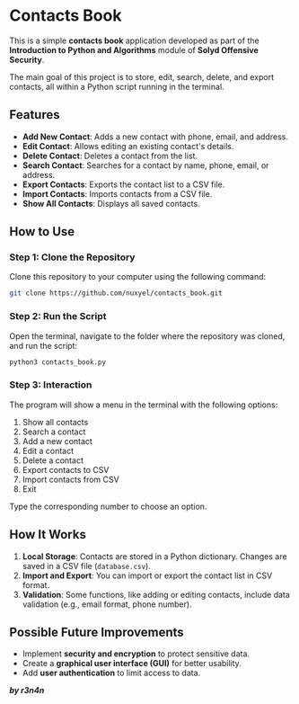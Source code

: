 # Contacts Book

This is a simple **contacts book** application developed as part of the **Introduction to Python and Algorithms** module of **Solyd Offensive Security**.

The main goal of this project is to store, edit, search, delete, and export contacts, all within a Python script running in the terminal.

## Features

- **Add New Contact**: Adds a new contact with phone, email, and address.
- **Edit Contact**: Allows editing an existing contact's details.
- **Delete Contact**: Deletes a contact from the list.
- **Search Contact**: Searches for a contact by name, phone, email, or address.
- **Export Contacts**: Exports the contact list to a CSV file.
- **Import Contacts**: Imports contacts from a CSV file.
- **Show All Contacts**: Displays all saved contacts.

## How to Use

### Step 1: Clone the Repository
Clone this repository to your computer using the following command:

```bash
git clone https://github.com/nuxyel/contacts_book.git
```

### Step 2: Run the Script
Open the terminal, navigate to the folder where the repository was cloned, and run the script:

```bash
python3 contacts_book.py
```

### Step 3: Interaction
The program will show a menu in the terminal with the following options:

1. Show all contacts
2. Search a contact
3. Add a new contact
4. Edit a contact
5. Delete a contact
6. Export contacts to CSV
7. Import contacts from CSV
0. Exit

Type the corresponding number to choose an option.

## How It Works

1. **Local Storage**: Contacts are stored in a Python dictionary. Changes are saved in a CSV file (`database.csv`).
2. **Import and Export**: You can import or export the contact list in CSV format.
3. **Validation**: Some functions, like adding or editing contacts, include data validation (e.g., email format, phone number).

## Possible Future Improvements

- Implement **security and encryption** to protect sensitive data.
- Create a **graphical user interface (GUI)** for better usability.
- Add **user authentication** to limit access to data.

**_by r3n4n_**
